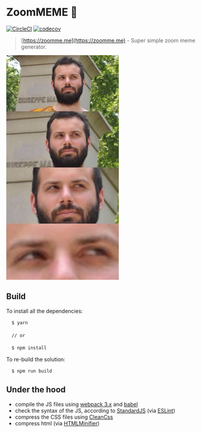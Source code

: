 # ZoomMEME 👀

[![CircleCI](https://circleci.com/gh/sirLisko/zoomMEME.svg?style=svg)](https://circleci.com/gh/sirLisko/zoomMEME) [![codecov](https://codecov.io/gh/sirLisko/zoomMEME/branch/master/graph/badge.svg)](https://codecov.io/gh/sirLisko/zoomMEME)

> [https://zoomme.me](https://zoomme.me) - Super simple zoom meme generator.

![image](example.jpeg)

## Build

To install all the dependencies:

```bash
  $ yarn

  // or

  $ npm install
```

To re-build the solution:

```bash
  $ npm run build
```

## Under the hood

- compile the JS files using [webpack 3.x](https://webpack.github.io/) and [babel](https://babeljs.io)
- check the syntax of the JS, according to [StandardJS](http://standardjs.com/) (via [ESLint](http://eslint.org/))
- compress the CSS files using [CleanCss](https://github.com/jakubpawlowicz/clean-css)
- compress html (via [HTMLMinifier](https://github.com/kangax/html-minifier))
